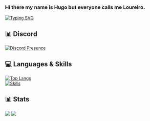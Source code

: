 ### Hi there my name is Hugo but everyone calls me Loureiro.


[![Typing SVG](https://readme-typing-svg.herokuapp.com?duration=7000&lines=Developer)](https://github.com/Loureiro32)

## 📊 Discord
[![Discord Presence](https://lanyard.cnrad.dev/api/359769557637791746)](https://discord.com/users/359769557637791746)


## 💻 Languages & Skills
[![Top Langs](https://github-readme-stats.vercel.app/api/top-langs/?username=Loureiro32&theme=dark)](https://github.com/Loureiro32)<br>
[![Skills](https://skillicons.dev/icons?i=html,css,js,nodejs,mongodb,nginx,vscode,c#,php&theme=dark)](https://github.com/Loureiro32)

## 📊 Stats

[![](https://img.shields.io/github/followers/Loureiro32?style=for-the-badge)](https://github.com/Loureiro32)
[![](https://komarev.com/ghpvc/?username=Loureiro32&color=blue&style=for-the-badge)](https://github.com/Loureiro32)
